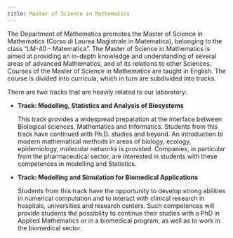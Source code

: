 ```yaml
---
title: Master of Science in Mathematics
---
```


The Department of Mathematics promotes the Master of Science in Mathematics (Corso di Laurea Magistrale in Matematica), belonging to the class “LM-40 - Matematica”. The Master of Science in Mathematics is aimed at providing an in-depth knowledge and understanding of several areas of advanced Mathematics, and of its relations to other Sciences. Courses of the Master of Science in Mathematics are taught in English. The course is divided into curricula, which in turn are subdivided into tracks. 

There are two tracks that are heavily related to our laboratory:
- **Track: Modelling, Statistics and Analysis of Biosystems**
   
    This track provides a widespread preparation at the interface between Biological sciences, Mathematics and Informatics. Students from this track have continued with Ph.D. studies and beyond. An introduction to modern mathematical methods in areas of biology, ecology, epidemiology, molecular networks is provided. Companies, in particular from the pharmaceutical sector, are interested in students with these competences in modelling and Statistics.

- **Track: Modelling and Simulation for Biomedical Applications**
  
    Students from this track have the opportunity to develop strong abilities in numerical computation and to interact with clinical research in hospitals, universities and research centers. Such competences will provide students the possibility to continue their studies with a PhD in Applied Mathematics or in a biomedical program, as well as to work in the biomedical sector.